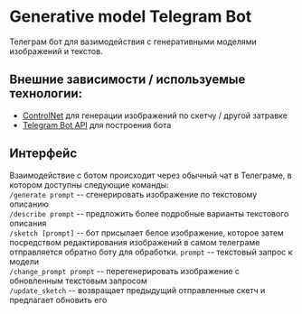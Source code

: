 # Generative model Telegram Bot
Телеграм бот для вазимодействия с генеративными моделями изображений и текстов.

## Внешние зависимости / используемые технологии:
* [ControlNet](https://github.com/lllyasviel/ControlNet) для генерации изображений по скетчу / другой затравке
* [Telegram Bot API](https://core.telegram.org/bots/api) для построения бота

## Интерфейс
Взаимодействие с ботом происходит через обычный чат в Телеграме, в котором доступны следующие команды:  
`/generate prompt` -- сгенерировать изображение по текстовому описанию  
`/describe prompt` -- предложить более подробные варианты текстового описания  
`/sketch [prompt]` -- бот присылает белое изображение, которое затем посредством редактирования изображений в самом телеграме отправляется обратно боту для обработки. `prompt` -- текстовый запрос к модели  
`/change_prompt prompt` -- перегенерировать изображение с обновленным текстовым запросом  
`/update_sketch` -- возвращает предыдущий отправленные скетч и предлагает обновить его  
